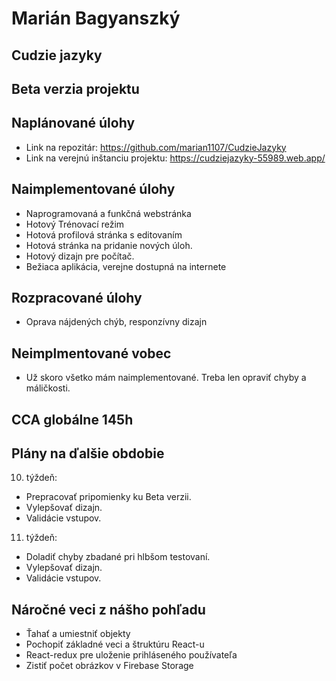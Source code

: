 # Marián Bagyanszký # 

## Cudzie jazyky ##

## Beta verzia projektu ##

## Naplánované úlohy ##

* Link na repozitár: https://github.com/marian1107/CudzieJazyky
* Link na verejnú inštanciu projektu: https://cudziejazyky-55989.web.app/

## Naimplementované úlohy ##

* Naprogramovaná a funkčná webstránka
* Hotový Trénovací režim
* Hotová profilová stránka s editovaním
* Hotová stránka na pridanie nových úloh.
* Hotový dizajn pre počítač.
* Bežiaca aplikácia, verejne dostupná na internete

## Rozpracované úlohy ##

* Oprava nájdených chýb, responzívny dizajn

## Neimplmentované vobec ##

* Už skoro všetko mám naimplementované. Treba len opraviť chyby a máličkosti.

## CCA globálne  145h ##

## Plány na ďalšie obdobie ##
10. týždeň:
* Prepracovať pripomienky ku Beta verzii. 
* Vylepšovať dizajn.
* Validácie vstupov.
11. týždeň:
* Doladiť chyby zbadané pri hlbšom testovaní. 
* Vylepšovať dizajn.
* Validácie vstupov.

## Náročné veci z nášho pohľadu ##

* Ťahať a umiestniť objekty
* Pochopiť základné veci a štruktúru React-u
* React-redux pre uloženie prihláseného používateľa
* Zistiť počet obrázkov v Firebase Storage




